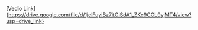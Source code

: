 [Vedio Link]{https://drive.google.com/file/d/1jelFuyiBz7itGiSdA1_ZKc9COL9yjMT4/view?usp=drive_link}
